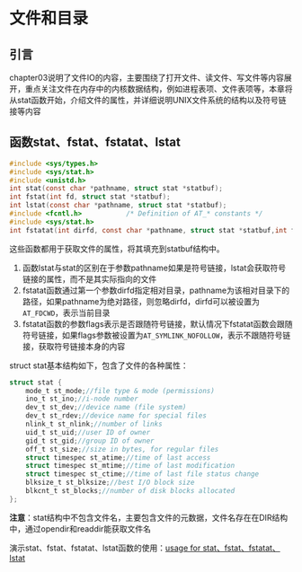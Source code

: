 # 文件和目录

## 引言

chapter03说明了文件IO的内容，主要围绕了打开文件、读文件、写文件等内容展开，重点关注文件在内存中的内核数据结构，例如进程表项、文件表项等，本章将从stat函数开始，介绍文件的属性，并详细说明UNIX文件系统的结构以及符号链接等内容

## 函数stat、fstat、fstatat、lstat

```c
#include <sys/types.h>
#include <sys/stat.h>
#include <unistd.h>
int stat(const char *pathname, struct stat *statbuf);
int fstat(int fd, struct stat *statbuf);
int lstat(const char *pathname, struct stat *statbuf);
#include <fcntl.h>           /* Definition of AT_* constants */
#include <sys/stat.h>
int fstatat(int dirfd, const char *pathname, struct stat *statbuf,int flags);
```

这些函数都用于获取文件的属性，将其填充到statbuf结构中。

1. 函数lstat与stat的区别在于参数pathname如果是符号链接，lstat会获取符号链接的属性，而不是其实际指向的文件
2. fstatat函数通过第一个参数dirfd指定相对目录，pathname为该相对目录下的路径，如果pathname为绝对路径，则忽略dirfd，dirfd可以被设置为`AT_FDCWD`，表示当前目录
3. fstatat函数的参数flags表示是否跟随符号链接，默认情况下fstatat函数会跟随符号链接，如果flags参数被设置为`AT_SYMLINK_NOFOLLOW`，表示不跟随符号链接，获取符号链接本身的内容

struct stat基本结构如下，包含了文件的各种属性：

```c
struct stat {
    mode_t st_mode;//file type & mode (permissions)
    ino_t st_ino;//i-node number
    dev_t st_dev;//device name (file system)
    dev_t st_rdev;//device name for special files
    nlink_t st_nlink;//number of links
    uid_t st_uid;//user ID of owner
    gid_t st_gid;//group ID of owner
    off_t st_size;//size in bytes, for regular files
    struct timespec st_atime;//time of last access
    struct timespec st_mtime;//time of last modification
    struct timespec st_ctime;//time of last file status change
    blksize_t st_blksize;//best I/O block size
    blkcnt_t st_blocks;//number of disk blocks allocated
};
```

**注意**：stat结构中不包含文件名，主要包含文件的元数据，文件名存在在DIR结构中，通过opendir和readdir能获取文件名

演示stat、fstat、fstatat、lstat函数的使用：[usage for stat、fstat、fstatat、lstat](./src/usage_example.c)

